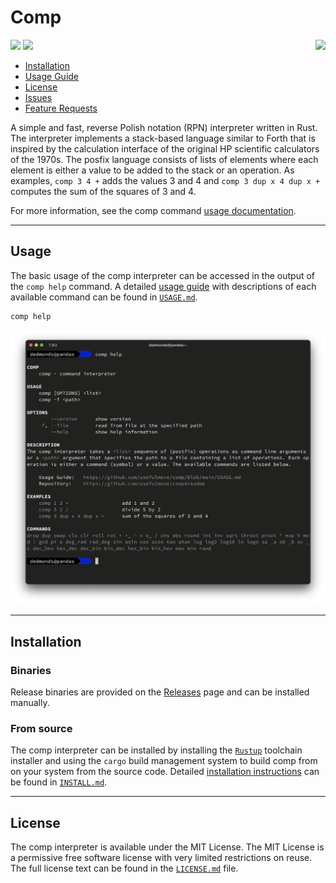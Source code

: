 # Comp

<img src="https://raw.githubusercontent.com/usefulmove/comp/main/assets/system-preferences-icon-64x64.png" align="right"/>

![](https://img.shields.io/badge/stable-0.20.5-success?style=for-the-badge)
![](https://img.shields.io/badge/license-MIT-informational?style=for-the-badge)

* [Installation][2]
* [Usage Guide][1]
* [License][3]
* [Issues][5]
* [Feature Requests][6]

A simple and fast, reverse Polish notation (RPN) interpreter written in Rust. The interpreter implements a stack-based language similar to Forth that is inspired by the calculation interface of the original HP scientific calculators of the 1970s. The posfix language consists of lists of elements where each element is either a value to be added to the stack or an operation. As examples, `comp 3 4 +` adds the values 3 and 4 and `comp 3 dup x 4 dup x +` computes the sum of the squares of 3 and 4.

For more information, see the comp command [usage documentation][1].

---

## Usage
The basic usage of the comp interpreter can be accessed in the output of the `comp help` command. A detailed [usage guide][1] with descriptions of each available command can be found in [`USAGE.md`][1].
```
comp help
```

![](https://raw.githubusercontent.com/usefulmove/comp/main/assets/usage.png)

---

## Installation
### Binaries
Release binaries are provided on the [Releases](https://github.com/usefulmove/comp/releases) page and can be installed manually.

### From source
The comp interpreter can be installed by installing the [`Rustup`][4] toolchain installer and using the `cargo` build management system to build comp from on your system from the source code. Detailed [installation instructions][2] can be found in [`INSTALL.md`][2].

---

## License
The comp interpreter is available under the MIT License. The MIT License is a permissive free software license with very limited restrictions on reuse. The full license text can be found in the [`LICENSE.md`][3] file.

[1]: ./USAGE.md
[2]: ./INSTALL.md
[3]: ./LICENSE
[4]: https://rust-lang.org/tools/install
[5]: https://github.com/usefulmove/comp/issues
[6]: https://github.com/usefulmove/comp/labels/feature%20request
